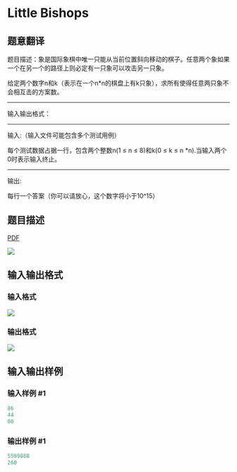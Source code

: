 # Little Bishops

## 题意翻译

题目描述：象是国际象棋中唯一只能从当前位置斜向移动的棋子。任意两个象如果一个在另一个的路径上则必定有一只象可以攻击另一只象。

给定两个数字n和k（表示在一个n*n的棋盘上有k只象），求所有使得任意两只象不会相互击的方案数。

****

输入输出格式：

****

输入:（输入文件可能包含多个测试用例）

每个测试数据占据一行，包含两个整数n(1 ≤ n ≤ 8)和k(0 ≤ k ≤ n *n).当输入两个0时表示输入终止。

****

输出:

每行一个答案（你可以请放心，这个数字将小于10^15）

## 题目描述

[problemUrl]: https://uva.onlinejudge.org/index.php?option=com_onlinejudge&Itemid=8&category=10&page=show_problem&problem=802

[PDF](https://uva.onlinejudge.org/external/8/p861.pdf)

![](https://cdn.luogu.com.cn/upload/vjudge_pic/UVA861/03ae0a23d79a74546f5cd25156c2761a690f0f62.png)

## 输入输出格式

### 输入格式

![](https://cdn.luogu.com.cn/upload/vjudge_pic/UVA861/2e63a374cae52fd4d00981d1bc0db7dc6fc4b153.png)

### 输出格式

![](https://cdn.luogu.com.cn/upload/vjudge_pic/UVA861/069d6dd3d92ef6754eb3db33449b7bdb9aef5c30.png)

## 输入输出样例

### 输入样例 #1

```cpp
86
44
00
```


### 输出样例 #1

```cpp
5599888
260
```


